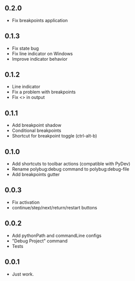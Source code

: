 ## 0.2.0
* Fix breakpoints application

## 0.1.3
* Fix state bug
* Fix line indicator on Windows
* Improve indicator behavior

## 0.1.2
* Line indicator
* Fix a problem with breakpoints
* Fix <> in output

## 0.1.1
* Add breakpoint shadow
* Conditional breakpoints
* Shortcut for breakpoint toggle (ctrl-alt-b)

## 0.1.0
* Add shortcuts to toolbar actions (compatible with PyDev)
* Rename polybug:debug command to polybug:debug-file
* Add breakpoints gutter

## 0.0.3
* Fix activation
* continue/step/next/return/restart buttons

## 0.0.2
* Add pythonPath and commandLine configs
* "Debug Project" command
* Tests

## 0.0.1
* Just work.
